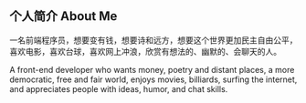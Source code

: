 ## 个人简介 About Me

<!--
**chenlei0608/chenlei0608** is a ✨ _special_ ✨ repository because its `README.md` (this file) appears on your GitHub profile.

Here are some ideas to get you started:

- 🔭 I’m currently working on ...
- 🌱 I’m currently learning ...
- 👯 I’m looking to collaborate on ...
- 🤔 I’m looking for help with ...
- 💬 Ask me about ...
- 📫 How to reach me: ...
- 😄 Pronouns: ...
- ⚡ Fun fact: ...
-->

一名前端程序员，想要变有钱，想要诗和远方，想要这个世界更加民主自由公平，喜欢电影，喜欢台球，喜欢网上冲浪，欣赏有想法的、幽默的、会聊天的人。

A front-end developer who wants money, poetry and distant places, a more democratic, free and fair world, enjoys movies, billiards, surfing the internet, and appreciates people with ideas, humor, and chat skills.
